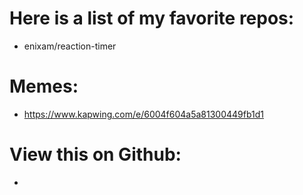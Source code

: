 # Here is a list of my favorite repos:
- enixam/reaction-timer
# Memes:
- <a href="https://www.kapwing.com/e/6004f604a5a81300449fb1d1">https://www.kapwing.com/e/6004f604a5a81300449fb1d1</a>
# View this on Github:
- <a href="https://github.com/pawstar-lag/pawstar-lag.github.io">

